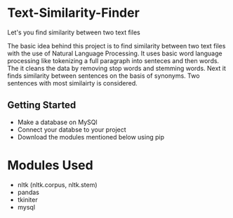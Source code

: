 # Text-Similarity-Finder
Let's you find similarity between two text files

The basic idea behind this project is to find similarity between two text files with the use of Natural Language Processing.
It uses basic word language processing like tokenizing a full paragraph into senteces and then words. The it cleans 
the data by removing stop words and stemming words. Next it finds similarity between sentences on the basis of synonyms.
Two sentences with most similairty is considered.

## Getting Started

- Make a database on MySQl
- Connect your databse to your project
- Download the modules mentioned below using pip

# Modules Used
- nltk (nltk.corpus, nltk.stem)
- pandas
- tkiniter
- mysql
